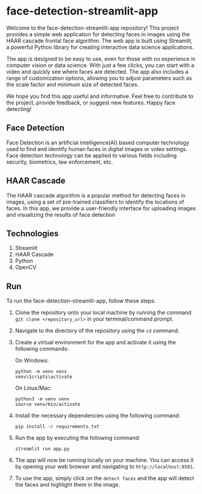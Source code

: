 # face-detection-streamlit-app
Welcome to the face-detection-streamlit-app repository! This project provides a simple web application for detecting faces in images using the HAAR cascade frontal face algorithm. The web app is built using Streamlit, a powerful Python library for creating interactive data science applications.

The app is designed to be easy to use, even for those with no experience in computer vision or data science. With just a few clicks, you can start with a video and quickly see where faces are detected. The app also includes a range of customization options, allowing you to adjust parameters such as the scale factor and minimum size of detected faces.

We hope you find this app useful and informative. Feel free to contribute to the project, provide feedback, or suggest new features. Happy face detecting!

## Face Detection
Face Detection is an artificial intelligence(AI) based computer technology used to find and identify human faces in digital images or video settings. Face detection technology can be applied to various fields including security, biometrics, law enforcement, etc. 

## HAAR Cascade
The HAAR cascade algorithm is a popular method for detecting faces in images, using a set of pre-trained classifiers to identify the locations of faces. In this app, we provide a user-friendly interface for uploading images and visualizing the results of face detection

## Technologies
1. Streamlit 
2. HAAR Cascade
3. Python
4. OpenCV

## Run
To run the face-detection-streamlit-app, follow these steps:

1. Clone the repository onto your local machine by running the command `git clone <repository_url>` in your terminal/command prompt. 

2. Navigate to the directory of the repository using the `cd` command. 

3. Create a virtual environment for the app and activate it using the following commands:
   
   On Windows: 
   ```
   python -m venv venv
   venv\Scripts\activate
   ```
   
   On Linux/Mac:
   ```
   python3 -m venv venv
   source venv/bin/activate
   ```

4. Install the necessary dependencies using the following command:
   
   ```
   pip install -r requirements.txt
   ```

5. Run the app by executing the following command:

   ```
   streamlit run app.py
   ```
   
6. The app will now be running locally on your machine. You can access it by opening your web browser and navigating to `http://localhost:8501`. 

7. To use the app, simply click on the `detect faces` and the app will detect the faces and highlight them in the image. 


